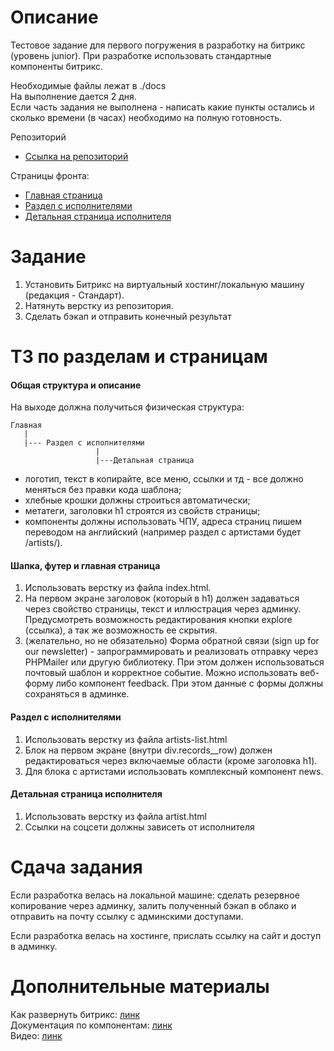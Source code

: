 # Описание
Тестовое задание для первого погружения в разработку на битрикс (уровень junior). При разработке использовать стандартные компоненты битрикс.

Необходимые файлы лежат в ./docs<br>
На выполнение дается 2 дня.<br>
Если часть задания не выполнена - написать какие пункты остались и сколько времени (в часах) необходимо на полную готовность.<br>

Репозиторий
- [Ссылка на репозиторий](https://github.com/dimanimda/dimanimda.github.io)

Страницы фронта:
- [Главная страница](https://dimanimda.github.io/docs/index.html) 
- [Раздел с исполнителями](https://dimanimda.github.io/docs/artists-list.html)
- [Детальная страница исполнителя](https://dimanimda.github.io/docs/artist.html)

# Задание 

1. Установить Битрикс на виртуальный хостинг/локальную машину (редакция - Стандарт).
2. Натянуть верстку из репозитория.
3. Сделать бэкап и отправить конечный результат

# ТЗ по разделам и страницам
#### Общая структура и описание
На выходе должна получиться физическая структура:

    Главная
       |
       |--- Раздел с исполнителями
                       |
                       |---Детальная страница


- логотип, текст в копирайте, все меню, ссылки и тд - все должно меняться без правки кода шаблона;  
- хлебные крошки должны строиться автоматически;
- метатеги, заголовки h1 строятся из свойств страницы;
- компоненты должны использовать ЧПУ, адреса страниц пишем переводом на английский (например раздел с артистами будет /artists/).

#### Шапка, футер и главная страница

1. Использовать верстку из файла index.html.
2. На первом экране заголовок (который в h1) должен задаваться через свойство страницы, текст и иллюстрация через админку. Предусмотреть возможность редактирования кнопки explore (ссылка), а так же возможность ее скрытия. 
3. (желательно, но не обязательно) Форма обратной связи (sign up for our newsletter) - запрограммировать и реализовать отправку через PHPMailer или другую библиотеку. При этом должен использоваться почтовый шаблон и корректное событие. Можно использовать веб-форму либо компонент feedback. При этом данные с формы должны сохраняться в админке. 

#### Раздел с исполнителями

1. Использовать верстку из файла artists-list.html
2. Блок на первом экране (внутри div.records__row) должен редактироваться через включаемые области (кроме заголовка h1).
3. Для блока с артистами использовать комплексный компонент news.

#### Детальная страница исполнителя

1. Использовать верстку из файла artist.html 
2. Ссылки на соцсети должны зависеть от исполнителя

# Сдача задания
Если разработка велась на локальной машине: сделать резервное копирование через админку, залить полученный бэкап в облако и отправить на почту ссылку с админскими доступами.

Если разработка велась на хостинге, прислать ссылку на сайт и доступ в админку.

# Дополнительные материалы
Как развернуть битрикс: [линк](https://docs.google.com/document/d/19RuvvkygrTdqiNzXZ7N6CLzQMofNjf5tKvwvSm5ndts/edit?usp=sharing)<br>
Документация по компонентам: [линк](https://dev.1c-bitrix.ru/user_help/components/content/index.php)<br>
Видео: [линк](https://www.youtube.com/channel/UCqwGlnyM-tro3ArkhiVyIxg/videos)<br>


